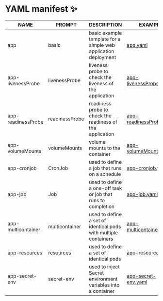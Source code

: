 # YAML manifest ✨

| NAME                   | PROMPT                  |DESCRIPTION                                                      |EXAMPLE                                                                                                |
|------------------------|-------------------------|-----------------------------------------------------------------|-------------------------------------------------------------------------------------------------------|
| app                    | basic                   | basic example template for a simple web application deployment  | [app.yaml](https://github.com/Setiuss/demo-app/blob/main/yaml/app.yaml)                               |
| app-livenessProbe      | livenessProbe           | liveness probe to check the liveness of the application         | [app-livenessProbe.yaml](https://github.com/Setiuss/demo-app/blob/main/yaml/app-livenessProbe.yaml)   |
| app-readinessProbe     | readinessProbe          | readiness probe to check the readiness of the application       | [app-readinessProbe.yaml](https://github.com/Setiuss/demo-app/blob/main/yaml/app-readinessProbe.yaml) |
| app-volumeMounts       | volumeMounts            | volume mounts to the container                                  | [app-volumeMounts.yaml](https://github.com/Setiuss/demo-app/blob/main/yaml/app-volumeMounts.yaml)     |
| app-cronjob            | CronJob                 | used to define a job that runs on a schedule                    | [app-cronjob.yaml](https://github.com/Setiuss/demo-app/blob/main/yaml/app-cronjob.yaml)               |
| app-job                | Job                     | used to define a one-off task or job that runs to completion    | [app-job.yaml](https://github.com/Setiuss/demo-app/blob/main/yaml/app-job.yaml)                       |
| app-multicontainer     | multicontainer          | used to define a set of identical pods with multiple containers | [app-multicontainer.yaml](https://github.com/Setiuss/demo-app/blob/main/yaml/app-multicontainer.yaml) |
| app-resources          | resources               | used to define a set of identical pods                          | [app-resources.yaml](https://github.com/Setiuss/demo-app/blob/main/yaml/app-resources.yaml)           |
| app-secret-env         | secret-env              | used to inject Secret environment variables into a container    | [app-secret-env.yaml](https://github.com/Setiuss/demo-app/blob/main/yaml/app-secret-env.yaml)         |